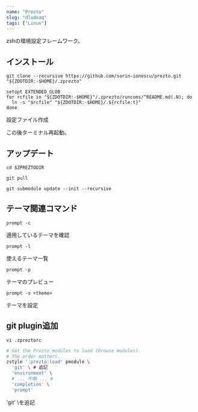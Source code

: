```yaml
---
name: "Prezto"
slug: "dlxdoaq"
tags: ["Linux"]
---
```


zshの環境設定フレームワーク。


## インストール

```
git clone --recursive https://github.com/sorin-ionescu/prezto.git "${ZDOTDIR:-$HOME}/.zprezto"
```

```
setopt EXTENDED_GLOB
for rcfile in "${ZDOTDIR:-$HOME}"/.zprezto/runcoms/^README.md(.N); do
  ln -s "$rcfile" "${ZDOTDIR:-$HOME}/.${rcfile:t}"
done
```

設定ファイル作成

この後ターミナル再起動。


## アップデート

```
cd $ZPREZTODIR
```

```
git pull
```

```
git submodule update --init --recursive
```


## テーマ関連コマンド

```
prompt -c
```

適用しているテーマを確認

```
prompt -l
```

使えるテーマ一覧

```
prompt -p
```

テーマのプレビュー

```
prompt -s <theme>
```

テーマを設定


## git plugin追加

```
vi .zpreztorc
```

```bash
# Set the Prezto modules to load (browse modules).
# The order matters.
zstyle ':prezto:load' pmodule \
  'git' \ # 追記
  'environment' \
  # ... 中略 ... #
  'completion' \
  'prompt'
```

'git' \を追記

